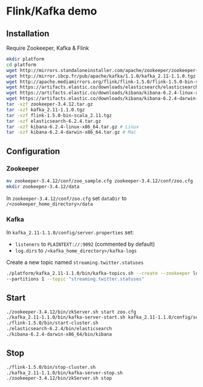 # Flink/Kafka demo
## Installation
Require Zookeeper, Kafka & Flink
```bash
mkdir platform
cd platform
wget http://mirrors.standaloneinstaller.com/apache/zookeeper/zookeeper-3.4.12/zookeeper-3.4.12.tar.gz
wget http://mirror.ibcp.fr/pub/apache/kafka/1.1.0/kafka_2.11-1.1.0.tgz
wget http://apache.mediamirrors.org/flink/flink-1.5.0/flink-1.5.0-bin-scala_2.11.tgz
wget https://artifacts.elastic.co/downloads/elasticsearch/elasticsearch-6.2.4.tar.gz
wget https://artifacts.elastic.co/downloads/kibana/kibana-6.2.4-linux-x86_64.tar.gz # Linux
wget https://artifacts.elastic.co/downloads/kibana/kibana-6.2.4-darwin-x86_64.tar.gz # Mac
tar -xzf zookeeper-3.4.12.tar.gz
tar -xzf kafka_2.11-1.1.0.tgz
tar -xzf flink-1.5.0-bin-scala_2.11.tgz
tar -xzf elasticsearch-6.2.4.tar.gz
tar -xzf kibana-6.2.4-linux-x86_64.tar.gz # Linux
tar -xzf kibana-6.2.4-darwin-x86_64.tar.gz # Mac
```
## Configuration
### Zookeeper
```bash
mv zookeeper-3.4.12/conf/zoo_sample.cfg zookeeper-3.4.12/conf/zoo.cfg
mkdir zookeeper-3.4.12/data
```
In `zookeeper-3.4.12/conf/zoo.cfg` set `dataDir` to `/<zookeeper_home_directory>/data`
### Kafka
In `kafka_2.11-1.1.0/config/server.properties` set:
- `listeners` to `PLAINTEXT://:9092` (commented by default)
- `log.dirs` to `/<kafka_home_directory>/kafka-logs`

Create a new topic named `streaming.twitter.statuses`
```bash
./platform/kafka_2.11-1.1.0/bin/kafka-topics.sh --create --zookeeper localhost:2181 --replication-factor 1 
--partitions 1 --topic "streaming.twitter.statuses"
```
## Start
```bash
./zookeeper-3.4.12/bin/zkServer.sh start zoo.cfg
./kafka_2.11-1.1.0/bin/kafka-server-start.sh kafka_2.11-1.1.0/config/server.properties
./flink-1.5.0/bin/start-cluster.sh
./elasticsearch-6.2.4/bin/elasticsearch
./kibana-6.2.4-darwin-x86_64/bin/kibana
```
## Stop
```bash
./flink-1.5.0/bin/stop-cluster.sh
./kafka_2.11-1.1.0/bin/kafka-server-stop.sh
./zookeeper-3.4.12/bin/zkServer.sh stop
```
